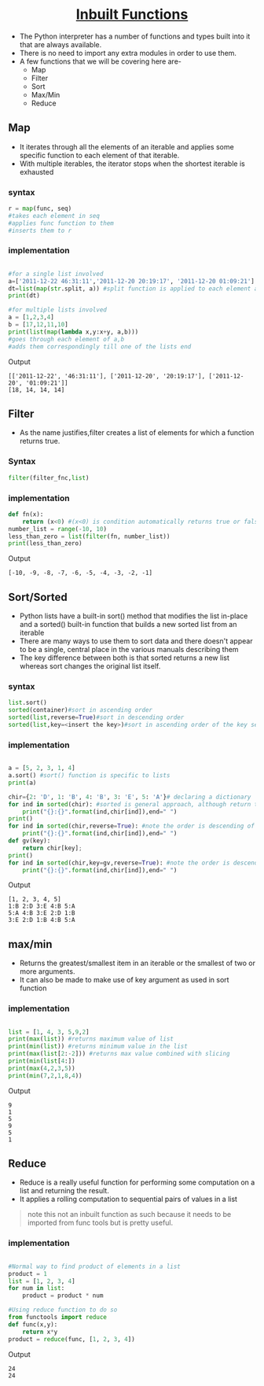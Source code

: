 <h1 align="center"><a href="#"> Inbuilt Functions </a></h1>

* The Python interpreter has a number of functions and types built into it that are always available.
* There is no need to import any extra modules in order to use them.
* A few functions that we will be covering here are-
	* Map
	* Filter
	* Sort
	* Max/Min
	* Reduce

## Map
* It iterates through all the elements of an iterable and applies some specific function to each element of that iterable.
* With multiple iterables, the iterator stops when the shortest iterable is exhausted

### syntax
```python
r = map(func, seq)
#takes each element in seq 
#applies func function to them
#inserts them to r

```
### implementation
```python

#for a single list involved
a=['2011-12-22 46:31:11','2011-12-20 20:19:17', '2011-12-20 01:09:21']
dt=list(map(str.split, a)) #split function is applied to each element and it returns a list corresponding to each element
print(dt)

#for multiple lists involved
a = [1,2,3,4] 
b = [17,12,11,10]
print(list(map(lambda x,y:x+y, a,b)))
#goes through each element of a,b 
#adds them correspondingly till one of the lists end

```
Output
```
[['2011-12-22', '46:31:11'], ['2011-12-20', '20:19:17'], ['2011-12-20', '01:09:21']]
[18, 14, 14, 14]
```
## Filter
* As the name justifies,filter creates a list of elements for which a function returns true.

### Syntax
```python
filter(filter_fnc,list)
```
### implementation
```python
def fn(x):
	return (x<0) #(x<0) is condition automatically returns true or false
number_list = range(-10, 10)
less_than_zero = list(filter(fn, number_list))
print(less_than_zero)
```
Output
```
[-10, -9, -8, -7, -6, -5, -4, -3, -2, -1]
```

## Sort/Sorted
* Python lists have a built-in sort() method that modifies the list in-place and a sorted() built-in function that builds a new sorted list from an iterable
* There are many ways to use them to sort data and there doesn't appear to be a single, central place in the various manuals describing them
* The key difference between both is that sorted returns a new list whereas sort changes the original list itself.

### syntax
```python
list.sort()
sorted(container)#sort in ascending order
sorted(list,reverse=True)#sort in descending order
sorted(list,key=<insert the key>)#sort in ascending order of the key set
```  
### implementation
```python

a = [5, 2, 3, 1, 4]
a.sort() #sort() function is specific to lists
print(a)

chir={2: 'D', 1: 'B', 4: 'B', 3: 'E', 5: 'A'}# declaring a dictionary
for ind in sorted(chir): #sorted is general approach, although return type is a list
	print("{}:{}".format(ind,chir[ind]),end=" ")
print()
for ind in sorted(chir,reverse=True): #note the order is descending of the keys
	print("{}:{}".format(ind,chir[ind]),end=" ")
def gv(key):
	return chir[key];
print()
for ind in sorted(chir,key=gv,reverse=True): #note the order is descending of the values of each key
	print("{}:{}".format(ind,chir[ind]),end=" ")

```
Output
```
[1, 2, 3, 4, 5]
1:B 2:D 3:E 4:B 5:A 
5:A 4:B 3:E 2:D 1:B 
3:E 2:D 1:B 4:B 5:A

```
## max/min
* Returns the greatest/smallest item in an iterable or the smallest of two or more arguments.
* It can also be made to make use of key argument as used in sort function

### implementation

```python

list = [1, 4, 3, 5,9,2]
print(max(list)) #returns maximum value of list
print(min(list)) #returns minimum value in the list
print(max(list[2:-2])) #returns max value combined with slicing 
print(min(list[4:])
print(max(4,2,3,5))
print(min(7,2,1,8,4))

```

Output

```
9
1
5
9
5
1

```




## Reduce
* Reduce is a really useful function for performing some computation on a list and returning the result.
* It applies a rolling computation to sequential pairs of values in a list
>note this not an inbuilt function as such because it needs to be imported from func tools but is pretty useful.

### implementation
```python

#Normal way to find product of elements in a list
product = 1
list = [1, 2, 3, 4]
for num in list:
    product = product * num

#Using reduce function to do so
from functools import reduce
def func(x,y):
	return x*y
product = reduce(func, [1, 2, 3, 4])

```
Output
```
24
24
```



